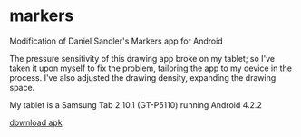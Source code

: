 # markers
Modification of Daniel Sandler's Markers app for Android

The pressure sensitivity of this drawing app broke on my tablet; so I've taken it upon myself to fix the problem, tailoring the app to my device in the process.
I've also adjusted the drawing density, expanding the drawing space.

My tablet is a Samsung Tab 2 10.1 (GT-P5110) running Android 4.2.2

[download apk](https://github.com/metasophiea/markers/blob/master/markers.apk?raw=true)

